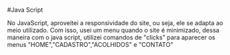#Java Script



No JavaScript, aproveitei a responsividade do site, ou seja, ele se adapta ao meio utilizado. Com isso, usei um menu quando o site é minimizado, dessa maneira com o java script, utilizei comandos de "clicks" para aparecer os menus "HOME","CADASTRO","ACOLHIDOS" e "CONTATO"
